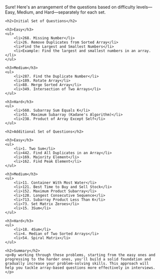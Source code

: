 <!DOCTYPE html>
<html lang="en">
<head>
    <meta charset="UTF-8">
    <meta name="viewport" content="width=device-width, initial-scale=1.0">
    <title>Array Questions</title>
</head>
<body>
    <p>Sure! Here's an arrangement of the questions based on difficulty levels—Easy, Medium, and Hard—separately for each set.</p>
    
    <h2>Initial Set of Questions</h2>
    
    <h3>Easy</h3>
    <ul>
        <li>268. Missing Number</li>
        <li>26. Remove Duplicates from Sorted Array</li>
        <li>Find the Largest and Smallest Numbers</li>
        <li>Example: Find the largest and smallest numbers in an array.</li>
    </ul>
    
    <h3>Medium</h3>
    <ul>
        <li>287. Find the Duplicate Number</li>
        <li>189. Rotate Array</li>
        <li>88. Merge Sorted Array</li>
        <li>349. Intersection of Two Arrays</li>
    </ul>
    
    <h3>Hard</h3>
    <ul>
        <li>560. Subarray Sum Equals K</li>
        <li>53. Maximum Subarray (Kadane's Algorithm)</li>
        <li>238. Product of Array Except Self</li>
    </ul>
    
    <h2>Additional Set of Questions</h2>
    
    <h3>Easy</h3>
    <ul>
        <li>1. Two Sum</li>
        <li>442. Find All Duplicates in an Array</li>
        <li>169. Majority Element</li>
        <li>162. Find Peak Element</li>
    </ul>
    
    <h3>Medium</h3>
    <ul>
        <li>11. Container With Most Water</li>
        <li>121. Best Time to Buy and Sell Stock</li>
        <li>152. Maximum Product Subarray</li>
        <li>128. Longest Consecutive Sequence</li>
        <li>713. Subarray Product Less Than K</li>
        <li>73. Set Matrix Zeroes</li>
        <li>15. 3Sum</li>
    </ul>
    
    <h3>Hard</h3>
    <ul>
        <li>18. 4Sum</li>
        <li>4. Median of Two Sorted Arrays</li>
        <li>54. Spiral Matrix</li>
    </ul>
    
    <h2>Summary</h2>
    <p>By working through these problems, starting from the easy ones and progressing to the harder ones, you'll build a solid foundation and gradually increase your problem-solving skills. This approach will help you tackle array-based questions more effectively in interviews.</p>
</body>
</html>
